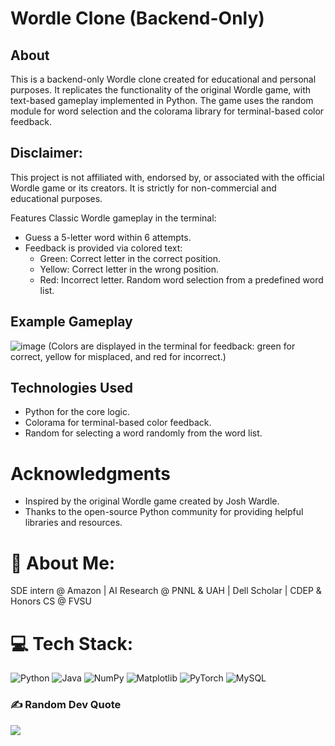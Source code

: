 # Wordle Clone (Backend-Only)
## About
This is a backend-only Wordle clone created for educational and personal purposes. It replicates the functionality of the original Wordle game, with text-based gameplay implemented in Python. The game uses the random module for word selection and the colorama library for terminal-based color feedback.

## Disclaimer:
This project is not affiliated with, endorsed by, or associated with the official Wordle game or its creators. It is strictly for non-commercial and educational purposes.

Features
Classic Wordle gameplay in the terminal:
  - Guess a 5-letter word within 6 attempts.
  - Feedback is provided via colored text:
    - Green: Correct letter in the correct position.
    - Yellow: Correct letter in the wrong position.
    - Red: Incorrect letter.
Random word selection from a predefined word list.

## Example Gameplay
![image](https://github.com/user-attachments/assets/a127f55a-af17-4250-b51c-0076bb854bca)
(Colors are displayed in the terminal for feedback: green for correct, yellow for misplaced, and red for incorrect.)

## Technologies Used
- Python for the core logic.
- Colorama for terminal-based color feedback.
- Random for selecting a word randomly from the word list.

# Acknowledgments
- Inspired by the original Wordle game created by Josh Wardle.
- Thanks to the open-source Python community for providing helpful libraries and resources.

 
# 💫 About Me:
SDE intern @ Amazon | AI Research @ PNNL & UAH | Dell Scholar | CDEP & Honors CS @ FVSU


# 💻 Tech Stack:
![Python](https://img.shields.io/badge/python-3670A0?style=for-the-badge&logo=python&logoColor=ffdd54) ![Java](https://img.shields.io/badge/java-%23ED8B00.svg?style=for-the-badge&logo=openjdk&logoColor=white) ![NumPy](https://img.shields.io/badge/numpy-%23013243.svg?style=for-the-badge&logo=numpy&logoColor=white) ![Matplotlib](https://img.shields.io/badge/Matplotlib-%23ffffff.svg?style=for-the-badge&logo=Matplotlib&logoColor=black) ![PyTorch](https://img.shields.io/badge/PyTorch-%23EE4C2C.svg?style=for-the-badge&logo=PyTorch&logoColor=white) ![MySQL](https://img.shields.io/badge/mysql-4479A1.svg?style=for-the-badge&logo=mysql&logoColor=white)


### ✍️ Random Dev Quote
![](https://quotes-github-readme.vercel.app/api?type=horizontal&theme=dark)

<!-- Proudly created with GPRM ( https://gprm.itsvg.in ) -->
